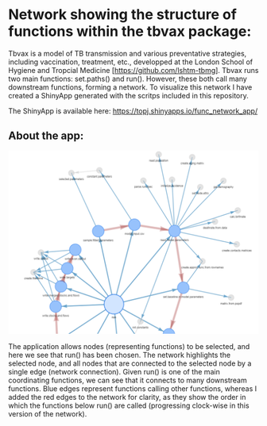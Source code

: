 # Network showing the structure of functions within the tbvax package:

Tbvax is a model of TB transmission and various preventative strategies, including vaccination, treatment, etc., developped at the London School of Hygiene and Tropcial Medicine [https://github.com/lshtm-tbmg]. Tbvax runs  two main functions: set.paths() and run(). However, these both call many downstream functions, forming a network. To visualize this network I have created a ShinyApp generated with the scritps included in this repository.    

The ShinyApp is available here: https://topj.shinyapps.io/func_network_app/

## About the app:

![Image description](Network_screengrab.png)

The application allows nodes (representing functions) to be selected, and here we see that run() has been chosen. The network highlights the selected node, and all nodes that are connected to the selected node by a single edge (network connection). Given run() is one of the main coordinating functions, we can see that it connects to many downstream functions. Blue edges represent functions calling other functions, whereas I added the red edges to the network for clarity, as they show the order in which the functions below run() are called (progressing clock-wise in this version of the network).   
  




